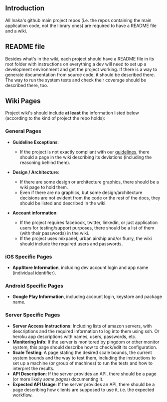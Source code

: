 ## Introduction
All Inaka's github main project repos (i.e. the repos containing the main
application code, not the library ones) are required to have a README file and a
wiki.

## README file
Besides what's in the wiki, each project should have a README file in its root
folder with instructions on everything a dev will need to set up a development
environment and get the project working. If there is a way to generate
documentation from source code, it should be described there. The way to run the
system tests and check their coverage should be described there, too.

## Wiki Pages
Project wiki's should include **at least** the information listed below
(according to the kind of project the repo holds):

### General Pages
* **Guideline Exceptions**:
  - If the project is not exactly compliant with our [guidelines](README.md),
    there should a page in the wiki describing its deviations (including the
    reasoning behind them).

* **Design / Architecture**:
  - If there are some design or architecture graphics, there should be a wiki page
    to hold them.
  - Even if there are no graphics, but some design/architecture decisions are
    not evident from the code or the rest of the docs, they should be listed
    and described in the wiki.

* **Account information**:
  - If the project requires facebook, twitter, linkedin, or just application
    users for testing/support purposes, there should be a list of them (with
    their passwords) in the wiki.
  - If the project uses mixpanel, urban airship and/or flurry, the wiki should
    include the required users and passwords.


### iOS Specific Pages
* **AppStore Information**, including dev account login and app name (individual
  identifier).


### Android Specific Pages
* **Google Play Information**, including account login, keystore and package
  name.


### Server Specific Pages
* **Server Access Instructions**: Including lists of amazon servers, with
  descriptions and the required information to log into them using ssh.
  Or heroku app descriptions with names, users, passwords, etc.
* **Monitoring Info**: If the server is monitored by pingdom or other monitor
  system, this page should describe how to check/edit its configuration.
* **Scale Testing**: A page stating the desired scale bounds, the current system
  bounds and the way to test them, including the instructions to set up a
  machine (or group of machines) to run the tests and how to interpret the
  results.
* **API Description**: If the server provides an API, there should be a page
  (or more likely *some pages*) documenting it.
* **Expected API Usage**: If the server provides an API, there should be a page
  describing how clients are supposed to use it, i.e. the expected workflow.
